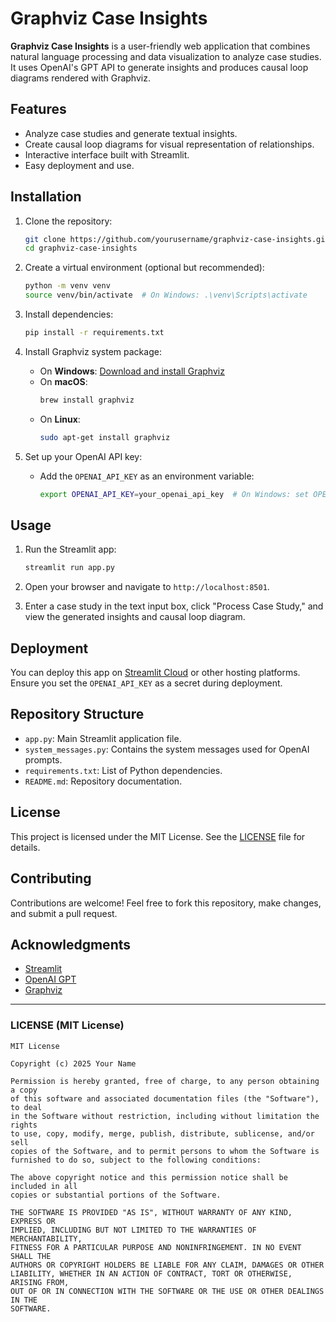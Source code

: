 # Graphviz Case Insights

**Graphviz Case Insights** is a user-friendly web application that combines natural language processing and data visualization to analyze case studies. It uses OpenAI's GPT API to generate insights and produces causal loop diagrams rendered with Graphviz.

## Features

- Analyze case studies and generate textual insights.
- Create causal loop diagrams for visual representation of relationships.
- Interactive interface built with Streamlit.
- Easy deployment and use.

## Installation

1. Clone the repository:
   ```bash
   git clone https://github.com/yourusername/graphviz-case-insights.git
   cd graphviz-case-insights
   ```

2. Create a virtual environment (optional but recommended):
   ```bash
   python -m venv venv
   source venv/bin/activate  # On Windows: .\venv\Scripts\activate
   ```

3. Install dependencies:
   ```bash
   pip install -r requirements.txt
   ```

4. Install Graphviz system package:
   - On **Windows**: [Download and install Graphviz](https://graphviz.org/download/)
   - On **macOS**:
     ```bash
     brew install graphviz
     ```
   - On **Linux**:
     ```bash
     sudo apt-get install graphviz
     ```

5. Set up your OpenAI API key:
   - Add the `OPENAI_API_KEY` as an environment variable:
     ```bash
     export OPENAI_API_KEY=your_openai_api_key  # On Windows: set OPENAI_API_KEY=your_openai_api_key
     ```

## Usage

1. Run the Streamlit app:
   ```bash
   streamlit run app.py
   ```

2. Open your browser and navigate to `http://localhost:8501`.

3. Enter a case study in the text input box, click "Process Case Study," and view the generated insights and causal loop diagram.

## Deployment

You can deploy this app on [Streamlit Cloud](https://streamlit.io/cloud) or other hosting platforms. Ensure you set the `OPENAI_API_KEY` as a secret during deployment.

## Repository Structure

- `app.py`: Main Streamlit application file.
- `system_messages.py`: Contains the system messages used for OpenAI prompts.
- `requirements.txt`: List of Python dependencies.
- `README.md`: Repository documentation.

## License

This project is licensed under the MIT License. See the [LICENSE](LICENSE) file for details.

## Contributing

Contributions are welcome! Feel free to fork this repository, make changes, and submit a pull request.

## Acknowledgments

- [Streamlit](https://streamlit.io/)
- [OpenAI GPT](https://platform.openai.com/)
- [Graphviz](https://graphviz.org/)

---

### **LICENSE (MIT License)**

```plaintext
MIT License

Copyright (c) 2025 Your Name

Permission is hereby granted, free of charge, to any person obtaining a copy
of this software and associated documentation files (the "Software"), to deal
in the Software without restriction, including without limitation the rights
to use, copy, modify, merge, publish, distribute, sublicense, and/or sell
copies of the Software, and to permit persons to whom the Software is
furnished to do so, subject to the following conditions:

The above copyright notice and this permission notice shall be included in all
copies or substantial portions of the Software.

THE SOFTWARE IS PROVIDED "AS IS", WITHOUT WARRANTY OF ANY KIND, EXPRESS OR
IMPLIED, INCLUDING BUT NOT LIMITED TO THE WARRANTIES OF MERCHANTABILITY,
FITNESS FOR A PARTICULAR PURPOSE AND NONINFRINGEMENT. IN NO EVENT SHALL THE
AUTHORS OR COPYRIGHT HOLDERS BE LIABLE FOR ANY CLAIM, DAMAGES OR OTHER
LIABILITY, WHETHER IN AN ACTION OF CONTRACT, TORT OR OTHERWISE, ARISING FROM,
OUT OF OR IN CONNECTION WITH THE SOFTWARE OR THE USE OR OTHER DEALINGS IN THE
SOFTWARE.
```

